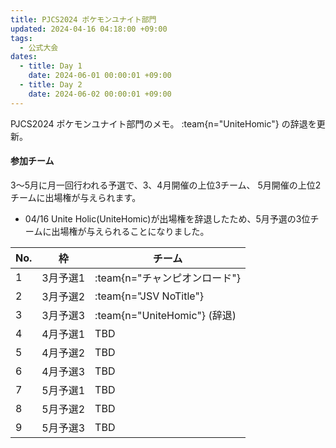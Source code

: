 ```yaml
---
title: PJCS2024 ポケモンユナイト部門
updated: 2024-04-16 04:18:00 +09:00
tags:
  - 公式大会
dates:
  - title: Day 1
    date: 2024-06-01 00:00:01 +09:00
  - title: Day 2
    date: 2024-06-02 00:00:01 +09:00
---
```


PJCS2024 ポケモンユナイト部門のメモ。 :team{n="UniteHomic"} の辞退を更新。

<!-- more -->

#### 参加チーム

3〜5月に月一回行われる予選で、3、4月開催の上位3チーム、 5月開催の上位2チームに出場権が与えられます。

- 04/16 Unite Holic(UniteHomic)が出場権を辞退したため、5月予選の3位チームに出場権が与えられることになりました。

| No. | 枠         | チーム |
| --- | ---------- | ------ |
| 1 | 3月予選1 | :team{n="チャンピオンロード"} |
| 2 | 3月予選2 | :team{n="JSV NoTitle"} |
| 3 | 3月予選3 | :team{n="UniteHomic"} (辞退) |
| 4 | 4月予選1 | TBD    |
| 5 | 4月予選2 | TBD    |
| 6 | 4月予選3 | TBD    |
| 7 | 5月予選1 | TBD    |
| 8 | 5月予選2 | TBD    |
| 9 | 5月予選3 | TBD    |
